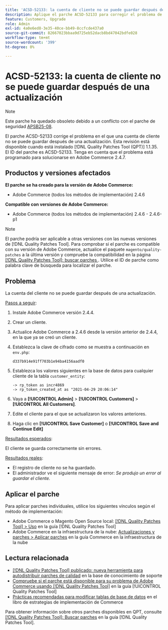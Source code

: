 ```yaml
---
title: 'ACSD-52133: la cuenta de cliente no se puede guardar después de una actualización'
description: Aplique el parche ACSD-52133 para corregir el problema de Adobe Commerce en el que una cuenta de cliente no se puede guardar después de una actualización.
feature: Customers, Upgrade
role: Admin
exl-id: 4a0e6ed8-3e35-40ce-bb49-8ccfcde437a0
source-git-commit: 82667023bbaa9d725eb52dacb8bd47042bdfe028
workflow-type: tm+mt
source-wordcount: '399'
ht-degree: 0%

---
```


# ACSD-52133: la cuenta de cliente no se puede guardar después de una actualización

>[!NOTE]
>
>Este parche ha quedado obsoleto debido a un conflicto con el parche de seguridad [APSB25-08](https://experienceleague.adobe.com/es/docs/commerce-knowledge-base/kb/troubleshooting/known-issues-patches-attached/security-update-available-for-adobe-commerce-apsb25-08).

El parche ACSD-52133 corrige el problema en el que una cuenta de cliente no se puede guardar después de una actualización. Esta revisión está disponible cuando está instalado [!DNL Quality Patches Tool (QPT)] 1.1.35. El ID del parche es ACSD-52133. Tenga en cuenta que el problema está programado para solucionarse en Adobe Commerce 2.4.7.

## Productos y versiones afectados

**El parche se ha creado para la versión de Adobe Commerce:**

* Adobe Commerce (todos los métodos de implementación) 2.4.6

**Compatible con versiones de Adobe Commerce:**

* Adobe Commerce (todos los métodos de implementación) 2.4.6 - 2.4.6-p1

>[!NOTE]
>
>El parche podría ser aplicable a otras versiones con las nuevas versiones de [!DNL Quality Patches Tool]. Para comprobar si el parche es compatible con su versión de Adobe Commerce, actualice el paquete `magento/quality-patches` a la última versión y compruebe la compatibilidad en la página [[!DNL Quality Patches Tool]: buscar parches ](https://experienceleague.adobe.com/tools/commerce-quality-patches/index.html?lang=es). Utilice el ID de parche como palabra clave de búsqueda para localizar el parche.

## Problema

La cuenta del cliente no se puede guardar después de una actualización.

<u>Pasos a seguir</u>:

1. Instale Adobe Commerce versión 2.4.4.
1. Crear un cliente.
1. Actualice Adobe Commerce a 2.4.6 desde la versión anterior de 2.4.4, en la que ya se creó un cliente.
1. Establezca la clave de cifrado como se muestra a continuación en `env.php`:

   `d337b914e91ff703b1e94ba4156aadf0`

1. Establezca los valores siguientes en la base de datos para cualquier cliente de la tabla `customer_entity`:

   ```
   -> rp_token as incr4869
   -> rp_token_created_at as "2021-04-29 20:06:14"
   ```

1. Vaya a **[!UICONTROL Admin]** > **[!UICONTROL Customers]** > **[!UICONTROL All Customers]**.
1. Edite el cliente para el que se actualizaron los valores anteriores.
1. Haga clic en **[!UICONTROL Save Customer]** o **[!UICONTROL Save and Continue Edit]**

<u>Resultados esperados</u>:

El cliente se guarda correctamente sin errores.

<u>Resultados reales</u>:

* El registro de cliente no se ha guardado.
* El administrador ve el siguiente mensaje de error: *Se produjo un error al guardar el cliente.*

## Aplicar el parche

Para aplicar parches individuales, utilice los siguientes vínculos según el método de implementación:

* Adobe Commerce o Magento Open Source local: [[!DNL Quality Patches Tool] > Uso](/help/tools/quality-patches-tool/usage.md) en la guía [!DNL Quality Patches Tool]
* Adobe Commerce en la infraestructura de la nube: [Actualizaciones y parches > Aplicar parches](https://experienceleague.adobe.com/docs/commerce-cloud-service/user-guide/develop/upgrade/apply-patches.html?lang=es) en la guía Commerce en la infraestructura de la nube

## Lectura relacionada

* [[!DNL Quality Patches Tool] publicado: nueva herramienta para autodistribuir parches de calidad](https://experienceleague.adobe.com/es/docs/commerce-knowledge-base/kb/announcements/commerce-announcements/magento-quality-patches-released-new-tool-to-self-serve-quality-patches) en la base de conocimiento de soporte
* [Compruebe si el parche está disponible para su problema de Adobe Commerce usando [!DNL Quality Patches Tool]](/help/tools/quality-patches-tool/patches-available-in-qpt/check-patch-for-magento-issue-with-magento-quality-patches.md) en la guía [!UICONTROL Quality Patches Tool]
* [Prácticas recomendadas para modificar tablas de base de datos](https://experienceleague.adobe.com/es/docs/commerce-operations/implementation-playbook/best-practices/development/modifying-core-and-third-party-tables#why-adobe-recommends-avoiding-modifications) en el libro de estrategias de implementación de Commerce

Para obtener información sobre otros parches disponibles en QPT, consulte [[!DNL Quality Patches Tool]: Buscar parches](https://experienceleague.adobe.com/tools/commerce-quality-patches/index.html?lang=es) en la guía [!DNL Quality Patches Tool].
